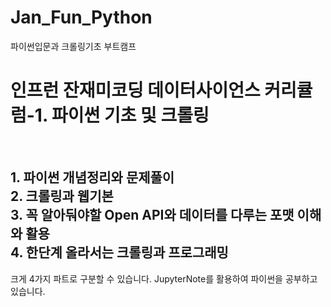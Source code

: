 # Jan_Fun_Python
파이썬입문과 크롤링기초 부트캠프 <br>
<h1>인프런 잔재미코딩 데이터사이언스 커리큘럼-1. 파이썬 기초 및 크롤링</h1> <br>
<div><h2>
1. 파이썬 개념정리와 문제풀이 <br>
2. 크롤링과 웹기본 <br>
3. 꼭 알아둬야할 Open API와 데이터를 다루는 포맷 이해와 활용 <br> 
4. 한단계 올라서는 크롤링과 프로그래밍<br> </div>
크게 4가지 파트로 구분할 수 있습니다. JupyterNote를 활용하여 파이썬을 공부하고 있습니다. 
